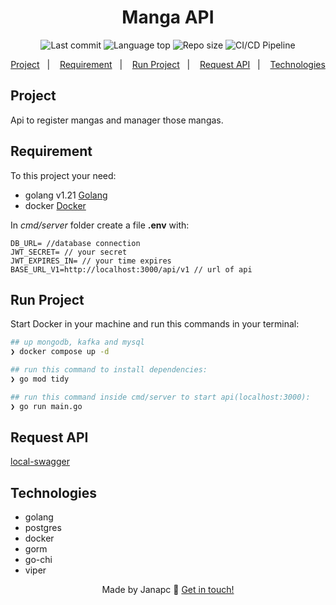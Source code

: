 <div align="center">
  <h1>Manga API</h1>
  <img alt="Last commit" src="https://img.shields.io/github/last-commit/janapc/manga-api"/>
  <img alt="Language top" src="https://img.shields.io/github/languages/top/janapc/manga-api"/>
  <img alt="Repo size" src="https://img.shields.io/github/repo-size/janapc/manga-api"/>
  <img alt="CI/CD Pipeline" src="https://github.com/janapc/manga-api/actions/workflows/tests.yml/badge.svg"/>

<a href="#project">Project</a>&nbsp;&nbsp;&nbsp;|&nbsp;&nbsp;&nbsp;
<a href="#requirement">Requirement</a>&nbsp;&nbsp;&nbsp;|&nbsp;&nbsp;&nbsp;
<a href="#run-project">Run Project</a>&nbsp;&nbsp;&nbsp;|&nbsp;&nbsp;&nbsp;
<a href="#request-api">Request API</a>&nbsp;&nbsp;&nbsp;|&nbsp;&nbsp;&nbsp;
<a href="#technologies">Technologies</a>

</div>

## Project

Api to register mangas and manager those mangas.

## Requirement

To this project your need:

- golang v1.21 [Golang](https://go.dev/)
- docker [Docker](https://www.docker.com/)

In _cmd/server_ folder create a file **.env** with:

```env
DB_URL= //database connection
JWT_SECRET= // your secret
JWT_EXPIRES_IN= // your time expires
BASE_URL_V1=http://localhost:3000/api/v1 // url of api
```

## Run Project

Start Docker in your machine and run this commands in your terminal:

```sh
## up mongodb, kafka and mysql
❯ docker compose up -d

## run this command to install dependencies:
❯ go mod tidy

## run this command inside cmd/server to start api(localhost:3000):
❯ go run main.go

```

## Request API

[local-swagger](http://localhost:3000/api/v1/swagger/index.html)

## Technologies

- golang
- postgres
- docker
- gorm
- go-chi
- viper

<div align="center">

Made by Janapc 🤘 [Get in touch!](https://www.linkedin.com/in/janaina-pedrina/)

</div>
